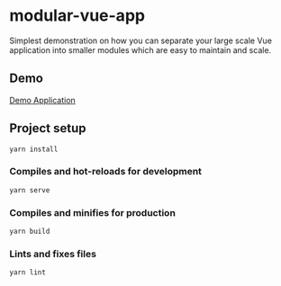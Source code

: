 # modular-vue-app

Simplest demonstration on how you can separate your large scale Vue application into smaller modules which are easy to maintain and scale.

## Demo

[Demo Application](https://junaidrasheed.github.io/modular-vue-app/)

## Project setup
```
yarn install
```

### Compiles and hot-reloads for development
```
yarn serve
```

### Compiles and minifies for production
```
yarn build
```

### Lints and fixes files
```
yarn lint
```
